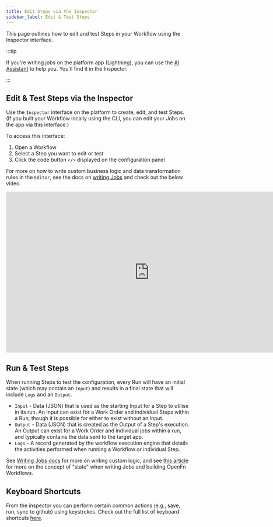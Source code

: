 ```yaml
---
title: Edit Steps via the Inspector
sidebar_label: Edit & Test Steps
---
```


This page outlines how to edit and test Steps in your Workflow using the
Inspector interface.

:::tip

If you're writing jobs on the platform app (Lightning), you can use the
[AI Assistant](/documentation/build/ai-assistant) to help you. You'll find it in
the Inspector.

:::

## Edit & Test Steps via the Inspector

Use the `Inspector` interface on the platform to create, edit, and test Steps.
(If you built your Workflow locally using the CLI, you can edit your Jobs on the
app via this interface.)

To access this interface:

1. Open a Workflow
2. Select a Step you want to edit or test
3. Click the code button `</>` displayed on the configuration panel

For more on how to write custom business logic and data transformation rules in
the `Editor`, see the docs on
[writing Jobs](/documentation/jobs/job-writing-guide) and check out the below
video.

<iframe width="784" height="441" src="https://www.youtube.com/embed/HmE_wp_g1RY?si=uKrKBAghe8E3C5Ed" title="YouTube video player" frameborder="0" allow="accelerometer; autoplay; clipboard-write; encrypted-media; gyroscope; picture-in-picture; web-share" allowfullscreen></iframe>

## Run & Test Steps

When running Steps to test the configuration, every Run will have an initial
state (which may contain an `Input`) and results in a final state that will
include `Logs` and an `Output`.

- `Input` - Data (JSON) that is used as the starting Input for a Step to utilise
  in its run. An Input can exist for a Work Order and individual Steps within a
  Run, though it is possible for either to exist without an Input.
- `Output` - Data (JSON) that is created as the Output of a Step's execution. An
  Output can exist for a Work Order and individual jobs within a run, and
  typically contains the data sent to the target app.
- `Logs` - A record generated by the workflow execution engine that details the
  activities performed when running a Workflow or individual Step.

See [Writing Jobs docs](/documentation/jobs/job-writing-guide) for more on
writing custom logic, and see [this article](/documentation/jobs/state) for more
on the concept of "state" when writing Jobs and building OpenFn Workflows.

## Keyboard Shortcuts

From the inspector you can perform certain common actions (e.g., save, run, sync
to github) using keystrokes. Check out the full list of keyboard shortcuts
[here](/documentation/keyboard-shortcuts).
